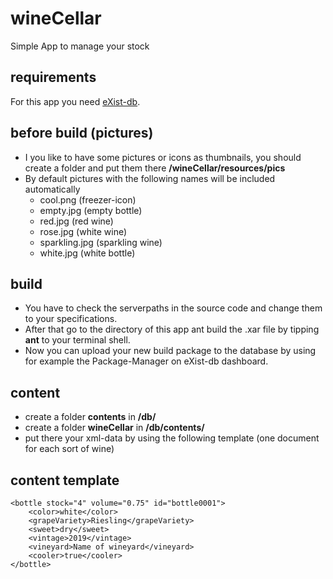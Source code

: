 # wineCellar
Simple App to manage your stock

## requirements
For this app you need [eXist-db](http://exist-db.org/exist/apps/homepage/index.html).

## before build (pictures)
* I you like to have some pictures or icons as thumbnails, you should create a folder and put them there **/wineCellar/resources/pics**
* By default pictures with the following names will be included automatically
  * cool.png (freezer-icon)
  * empty.jpg (empty bottle)
  * red.jpg (red wine)
  * rose.jpg (white wine)
  * sparkling.jpg (sparkling wine)
  * white.jpg (white bottle)

## build
* You have to check the serverpaths in the source code and change them to your specifications.
* After that go to the directory of this app ant build the .xar file by tipping **ant** to your terminal shell.
* Now you can upload your new build package to the database by using for example the Package-Manager on eXist-db dashboard.

## content

* create a folder **contents** in **/db/**
* create a folder **wineCellar** in **/db/contents/**
* put there your xml-data by using the following template (one document for each sort of wine)

## content template

```
<bottle stock="4" volume="0.75" id="bottle0001">
    <color>white</color>
    <grapeVariety>Riesling</grapeVariety>
    <sweet>dry</sweet>
    <vintage>2019</vintage>
    <vineyard>Name of wineyard</vineyard>
    <cooler>true</cooler>
</bottle>
```
